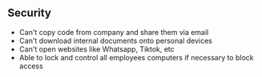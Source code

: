 ## Security
- Can't copy code from company and share them via email
- Can't download internal documents onto personal devices
- Can't open websites like Whatsapp, Tiktok, etc
- Able to lock and control all employees computers if necessary to block access
